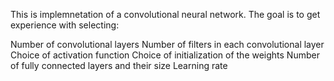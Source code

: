 This is implemnetation of a convolutional neural network. The goal is to get experience with selecting:

Number of convolutional layers
Number of filters in each convolutional layer
Choice of activation function
Choice of initialization of the weights
Number of fully connected layers and their size
Learning rate
